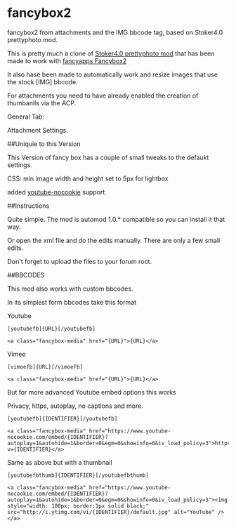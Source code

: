 fancybox2
=========

fancybox2 from attachments and the IMG bbcode tag, based on Stoker4.0 prettyphoto mod.

This is pretty much a clone of [Stoker4.0 prettyphoto mod](http://www.phpbb3bbcodes.com/viewforum.php?f=31) that has been made to work with [fancyapps Fancybox2](http://fancyapps.com/fancybox/)

It also hase been made to automatically work and resize images that use the stock [IMG] bbcode.

For attachments you need to have already enabled the creation of thumbanils via the ACP.

General Tab:

Attachment Settings.

##Uniquie to this Version

This Version of fancy box has a couple of small tweaks to the defaukt settings.

CSS: min image width and height set to 5px for lightbox

added [youtube-nocookie](https://github.com/fancyapps/fancyBox/pull/460) support.

##Instructions

Quite simple. The mod is automod 1.0.* compatible so you can install it that way.

Or open the xml file and do the edits manually. There are only a few small edits.

Don't forget to upload the files to your forum root.

##BBCODES

This mod also works with custom bbcodes.

In its simplest form bbcodes take this format

Youtube

`[youtubefb]{URL}[/youtubefb]`

```
<a class="fancybox-media" href="{URL}">{URL}</a>
```

Vimeo

`[vimoefb]{URL}[/vimoefb]`

```
<a class="fancybox-media" href="{URL}">{URL}</a>
```

But for more advanced Youtube embed options this works

Privacy, https, autoplay, no captions and more.

`[youtubefb]{IDENTIFIER}[/youtubefb]`

```
<a class="fancybox-media" href="https://www.youtube-nocookie.com/embed/{IDENTIFIER}?autoplay=1&autohide=1&border=0&egm=0&showinfo=0&iv_load_policy=3">https://www.youtube.com/watch?v={IDENTIFIER}</a>
```

Same as above but with a thumbnail

`[youtubefbthumb]{IDENTIFIER}[/youtubefbthumb]`

```
<a class="fancybox-media" href="https://www.youtube-nocookie.com/embed/{IDENTIFIER}?autoplay=1&autohide=1&border=0&egm=0&showinfo=0&iv_load_policy=3"><img style="width: 100px; border:1px solid black;" src="http://i.ytimg.com/vi/{IDENTIFIER}/default.jpg" alt="YouTube" /></a>
```



